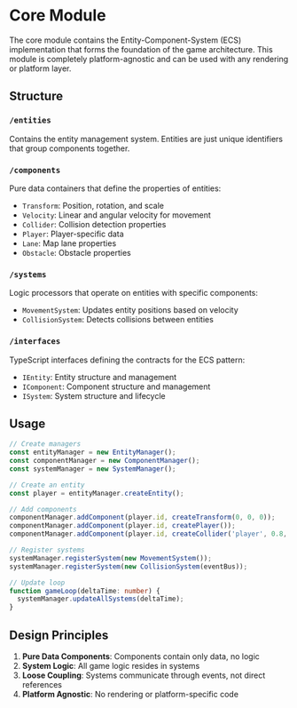 # Core Module

The core module contains the Entity-Component-System (ECS) implementation that forms the foundation of the game architecture. This module is completely platform-agnostic and can be used with any rendering or platform layer.

## Structure

### `/entities`
Contains the entity management system. Entities are just unique identifiers that group components together.

### `/components`
Pure data containers that define the properties of entities:
- `Transform`: Position, rotation, and scale
- `Velocity`: Linear and angular velocity for movement
- `Collider`: Collision detection properties
- `Player`: Player-specific data
- `Lane`: Map lane properties
- `Obstacle`: Obstacle properties

### `/systems`
Logic processors that operate on entities with specific components:
- `MovementSystem`: Updates entity positions based on velocity
- `CollisionSystem`: Detects collisions between entities

### `/interfaces`
TypeScript interfaces defining the contracts for the ECS pattern:
- `IEntity`: Entity structure and management
- `IComponent`: Component structure and management
- `ISystem`: System structure and lifecycle

## Usage

```typescript
// Create managers
const entityManager = new EntityManager();
const componentManager = new ComponentManager();
const systemManager = new SystemManager();

// Create an entity
const player = entityManager.createEntity();

// Add components
componentManager.addComponent(player.id, createTransform(0, 0, 0));
componentManager.addComponent(player.id, createPlayer());
componentManager.addComponent(player.id, createCollider('player', 0.8, 1, 0.8));

// Register systems
systemManager.registerSystem(new MovementSystem());
systemManager.registerSystem(new CollisionSystem(eventBus));

// Update loop
function gameLoop(deltaTime: number) {
  systemManager.updateAllSystems(deltaTime);
}
```

## Design Principles

1. **Pure Data Components**: Components contain only data, no logic
2. **System Logic**: All game logic resides in systems
3. **Loose Coupling**: Systems communicate through events, not direct references
4. **Platform Agnostic**: No rendering or platform-specific code
